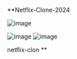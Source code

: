 **Netflix-Clone-2024


![image](https://github.com/user-attachments/assets/4e5562a1-8b99-4f7e-8acf-103ab64aa957)

![image](https://github.com/user-attachments/assets/77af79db-b02d-45b7-9a1e-e954242d7d71)
![image](https://github.com/user-attachments/assets/c84d6649-0511-4623-bcb4-f14e60cffff3)



netflix-clon
**
